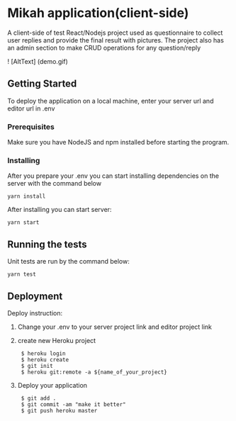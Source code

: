 # Mikah application(client-side)

A client-side of test React/Nodejs project used as questionnaire to collect user replies and provide the final result with pictures.
The project also has an admin section to make CRUD operations for any question/reply

! [AltText] (demo.gif)

## Getting Started

To deploy the application on a local machine, 
enter your server url and editor url in .env

### Prerequisites

Make sure you have NodeJS and npm installed before starting the program.


### Installing

After you prepare your .env you can start installing dependencies on the server with the command below

    yarn install

After installing you can start server:
    
    yarn start

## Running the tests

Unit tests are run by the command below:
    
    yarn test
    
## Deployment

Deploy instruction:

1. Change your .env to your server project link and editor project link 
2. create new Heroku project
    
        $ heroku login
        $ heroku create
        $ git init
        $ heroku git:remote -a ${name_of_your_project}
       
3. Deploy your application

        $ git add .
        $ git commit -am "make it better"
        $ git push heroku master
